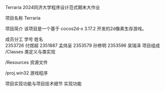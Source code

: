 Terraria
2024同济大学程序设计范式期末大作业

项目名称
Terraria

项目简介
该项目是一个基于 cocos2d-x 3.17.2 开发的2d像素生存游戏。

成员分工
学号	姓名	
2353726 付煜超 
2351887 孟炜呈
2353579 孙修明
2353596 吴瑞泽
项目组成
/Classes 类定义与类实现

/Resources 资源文件

/proj.win32 游戏程序

项目实现功能与项目技术细节
实现功能
 
